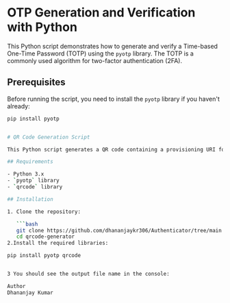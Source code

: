 # OTP Generation and Verification with Python

This Python script demonstrates how to generate and verify a Time-based One-Time Password (TOTP) using the `pyotp` library. The TOTP is a commonly used algorithm for two-factor authentication (2FA).

## Prerequisites

Before running the script, you need to install the `pyotp` library if you haven't already:

```bash
pip install pyotp


# QR Code Generation Script

This Python script generates a QR code containing a provisioning URI for OTP (One-Time Password) authentication using the `pyotp` and `qrcode` libraries.

## Requirements

- Python 3.x
- `pyotp` library
- `qrcode` library

## Installation

1. Clone the repository:

   ```bash
   git clone https://github.com/dhananjaykr306/Authenticator/tree/main
   cd qrcode-generator
2.Install the required libraries:

pip install pyotp qrcode


3 You should see the output file name in the console:

Author
Dhananjay Kumar
